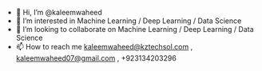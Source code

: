 - 👋 Hi, I’m @kaleemwaheed
- 👀 I’m interested in Machine Learning / Deep Learning / Data Science
- 💞️ I’m looking to collaborate on Machine Learning / Deep Learning / Data Science
- 📫 How to reach me kaleemwaheed@kztechsol.com ,  kaleemwaheed07@gmail.com  ,  +923134203296

<!---
kaleemwaheed/kaleemwaheed is a ✨ special ✨ repository because its `README.md` (this file) appears on your GitHub profile.
You can click the Preview link to take a look at your changes.
--->
